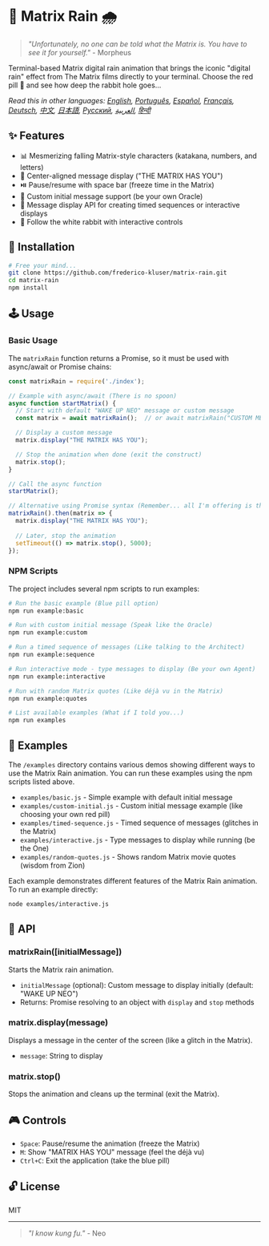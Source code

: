 # 🧠 Matrix Rain 🌧️

> *"Unfortunately, no one can be told what the Matrix is. You have to see it for yourself."* - Morpheus

Terminal-based Matrix digital rain animation that brings the iconic "digital rain" effect from The Matrix films directly to your terminal. Choose the red pill 💊 and see how deep the rabbit hole goes...

*Read this in other languages: [English](README.en.md), [Português](README.pt-br.md), [Español](README.es.md), [Français](README.fr.md), [Deutsch](README.de.md), [中文](README.zh.md), [日本語](README.ja.md), [Русский](README.ru.md), [العربية](README.ar.md), [हिन्दी](README.hi.md)*

## ✨ Features

- 📊 Mesmerizing falling Matrix-style characters (katakana, numbers, and letters)
- 💬 Center-aligned message display ("THE MATRIX HAS YOU")
- ⏯️ Pause/resume with space bar (freeze time in the Matrix)
- 📝 Custom initial message support (be your own Oracle)
- 🔄 Message display API for creating timed sequences or interactive displays
- 🐇 Follow the white rabbit with interactive controls

## 💾 Installation

```bash
# Free your mind...
git clone https://github.com/frederico-kluser/matrix-rain.git
cd matrix-rain
npm install
```

## 🕹️ Usage

### Basic Usage

The `matrixRain` function returns a Promise, so it must be used with async/await or Promise chains:

```javascript
const matrixRain = require('./index');

// Example with async/await (There is no spoon)
async function startMatrix() {
  // Start with default "WAKE UP NEO" message or custom message
  const matrix = await matrixRain();  // or await matrixRain("CUSTOM MESSAGE");

  // Display a custom message
  matrix.display("THE MATRIX HAS YOU");

  // Stop the animation when done (exit the construct)
  matrix.stop();
}

// Call the async function
startMatrix();

// Alternative using Promise syntax (Remember... all I'm offering is the truth)
matrixRain().then(matrix => {
  matrix.display("THE MATRIX HAS YOU");
  
  // Later, stop the animation
  setTimeout(() => matrix.stop(), 5000);
});
```

### NPM Scripts

The project includes several npm scripts to run examples:

```bash
# Run the basic example (Blue pill option)
npm run example:basic

# Run with custom initial message (Speak like the Oracle)
npm run example:custom

# Run a timed sequence of messages (Like talking to the Architect)
npm run example:sequence

# Run interactive mode - type messages to display (Be your own Agent)
npm run example:interactive

# Run with random Matrix quotes (Like déjà vu in the Matrix)
npm run example:quotes

# List available examples (What if I told you...)
npm run examples
```

## 🧪 Examples

The `/examples` directory contains various demos showing different ways to use the Matrix Rain animation. 
You can run these examples using the npm scripts listed above.

- `examples/basic.js` - Simple example with default initial message
- `examples/custom-initial.js` - Custom initial message example (like choosing your own red pill)
- `examples/timed-sequence.js` - Timed sequence of messages (glitches in the Matrix)
- `examples/interactive.js` - Type messages to display while running (be the One)
- `examples/random-quotes.js` - Shows random Matrix movie quotes (wisdom from Zion)

Each example demonstrates different features of the Matrix Rain animation. To run an example directly:

```bash
node examples/interactive.js
```

## 🔌 API

### matrixRain([initialMessage])

Starts the Matrix rain animation.

- `initialMessage` (optional): Custom message to display initially (default: "WAKE UP NEO")
- Returns: Promise resolving to an object with `display` and `stop` methods

### matrix.display(message)

Displays a message in the center of the screen (like a glitch in the Matrix).

- `message`: String to display

### matrix.stop()

Stops the animation and cleans up the terminal (exit the Matrix).

## 🎮 Controls

- `Space`: Pause/resume the animation (freeze the Matrix)
- `M`: Show "MATRIX HAS YOU" message (feel the déjà vu)
- `Ctrl+C`: Exit the application (take the blue pill)

## 🔓 License

MIT

---

> *"I know kung fu."* - Neo